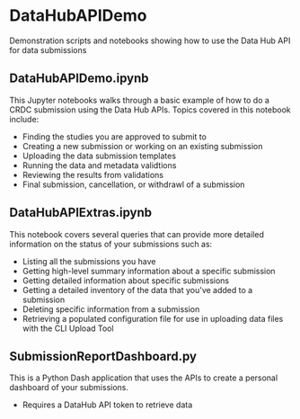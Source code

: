 # DataHubAPIDemo
Demonstration scripts and notebooks showing how to use the Data Hub API for data submissions

## DataHubAPIDemo.ipynb
This Jupyter notebooks walks through a basic example of how to do a CRDC submission using the Data Hub APIs.
Topics covered in this notebook include:
- Finding the studies you are approved to submit to
- Creating a new submission or working on an existing submission
- Uploading the data submission templates
- Running the data and metadata validtions
- Reviewing the results from validations
- Final submission, cancellation, or withdrawl of a submission

## DataHubAPIExtras.ipynb
This notebook covers several queries that can provide more detailed information on the status of your submissions such as:
- Listing all the submissions you have
- Getting high-level summary information about a specific submission
- Getting detailed information about specific submissions
- Getting a detailed inventory of the data that you've added to a submission
- Deleting specific information from a submission
- Retrieving a populated configuration file for use in uploading data files with the CLI Upload Tool

## SubmissionReportDashboard.py
This is a Python Dash application that uses the APIs to create a personal dashboard of your submissions.
- Requires a DataHub API token to retrieve data
